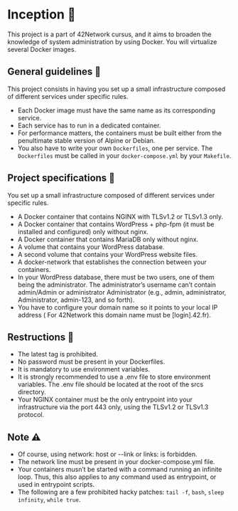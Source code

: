 # Inception  📝
This project is a part of 42Network cursus, and it aims to broaden the knowledge of system administration by using Docker. You will virtualize several Docker images.
  
## General guidelines  💬
This project consists in having you set up a small infrastructure composed of different services under specific rules.
* Each Docker image must have the same name as its corresponding service.
* Each service has to run in a dedicated container.
* For performance matters, the containers must be built either from the penultimate stable version of Alpine or Debian.
* You also have to write your own ``Dockerfiles``, one per service. The ``Dockerfiles`` must be called in your ``docker-compose.yml`` by your ``Makefile``.

## Project specifications  🚧
You set up a small infrastructure composed of different services under specific rules.
* A Docker container that contains NGINX with TLSv1.2 or TLSv1.3 only.
* A Docker container that contains WordPress + php-fpm (it must be installed and configured) only without nginx.
* A Docker container that contains MariaDB only without nginx.
* A volume that contains your WordPress database.
* A second volume that contains your WordPress website files.
* A docker-network that establishes the connection between your containers.
* In your WordPress database, there must be two users, one of them being the administrator. The administrator’s username can’t contain admin/Admin or administrator Administrator (e.g., admin, administrator, Administrator, admin-123, and so forth).
* You have to configure your domain name so it points to your local IP address ( For 42Network this domain name must be [login].42.fr).

## Restructions  🚫
* The latest tag is prohibited.
* No password must be present in your Dockerfiles.
* It is mandatory to use environment variables.
* It is strongly recommended to use a .env file to store environment variables. The .env file should be located at the root of the srcs directory.
* Your NGINX container must be the only entrypoint into your infrastructure via the port 443 only, using the TLSv1.2 or TLSv1.3 protocol.

## Note  ⚠️
- Of course, using network: host or --link or links: is forbidden.
- The network line must be present in your docker-compose.yml file.
- Your containers musn’t be started with a command running an infinite loop. Thus, this also applies to any command used as entrypoint, or
used in entrypoint scripts.
- The following are a few prohibited hacky
patches: ``tail -f``, ``bash``, ``sleep infinity``, ``while true``.

